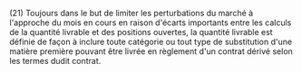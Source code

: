 (21) Toujours dans le but de limiter les perturbations du marché à l'approche du mois en cours en raison d'écarts importants entre les calculs de la quantité livrable et des positions ouvertes, la quantité livrable est définie de façon à inclure toute catégorie ou tout type de substitution d'une matière première pouvant être livrée en règlement d'un contrat dérivé selon les termes dudit contrat.